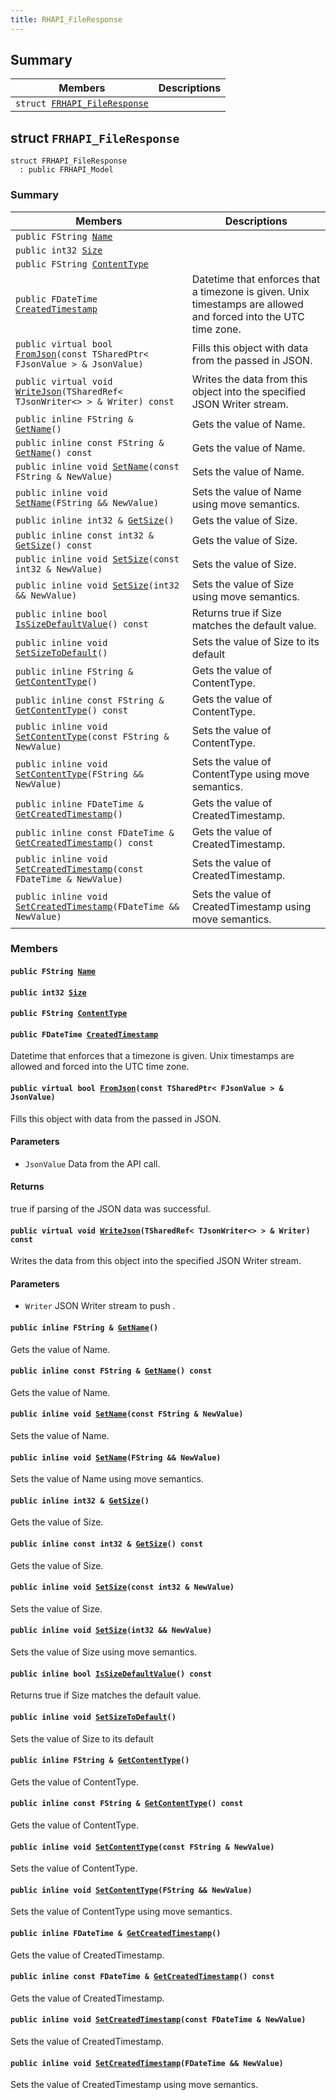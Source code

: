 ```yaml
---
title: RHAPI_FileResponse
---
```


## Summary

 Members                        | Descriptions                                
--------------------------------|---------------------------------------------
`struct `[`FRHAPI_FileResponse`](#structFRHAPI__FileResponse) | 

## struct `FRHAPI_FileResponse` <a id="structFRHAPI__FileResponse"></a>

```
struct FRHAPI_FileResponse
  : public FRHAPI_Model
```

### Summary

 Members                        | Descriptions                                
--------------------------------|---------------------------------------------
`public FString `[`Name`](#structFRHAPI__FileResponse_1a435d253c1dedbfea366457c8eee9aca9) | 
`public int32 `[`Size`](#structFRHAPI__FileResponse_1a5bad6f39bc7893caf0eb5e7b834bcef3) | 
`public FString `[`ContentType`](#structFRHAPI__FileResponse_1a5a3fc5a9ae9529bcec5a87b01178bd3e) | 
`public FDateTime `[`CreatedTimestamp`](#structFRHAPI__FileResponse_1ae862f97e31ca9b769a5b3b1c1e104fdd) | Datetime that enforces that a timezone is given. Unix timestamps are allowed and forced into the UTC time zone.
`public virtual bool `[`FromJson`](#structFRHAPI__FileResponse_1a0e24bb57749f3c550d17c9711324bd93)`(const TSharedPtr< FJsonValue > & JsonValue)` | Fills this object with data from the passed in JSON.
`public virtual void `[`WriteJson`](#structFRHAPI__FileResponse_1a34592519bfb52c8c3cb0181c03b88247)`(TSharedRef< TJsonWriter<> > & Writer) const` | Writes the data from this object into the specified JSON Writer stream.
`public inline FString & `[`GetName`](#structFRHAPI__FileResponse_1a3a5a461a83b31999dc55e806f77ab988)`()` | Gets the value of Name.
`public inline const FString & `[`GetName`](#structFRHAPI__FileResponse_1a631f8d2e583304c4fd10fead29438067)`() const` | Gets the value of Name.
`public inline void `[`SetName`](#structFRHAPI__FileResponse_1a9c5ee25fd63e4b1a0ba51845038c8371)`(const FString & NewValue)` | Sets the value of Name.
`public inline void `[`SetName`](#structFRHAPI__FileResponse_1a6f7330d622cbec795398d357a3bae33b)`(FString && NewValue)` | Sets the value of Name using move semantics.
`public inline int32 & `[`GetSize`](#structFRHAPI__FileResponse_1aabbe39b3935609604ae0c62af677533d)`()` | Gets the value of Size.
`public inline const int32 & `[`GetSize`](#structFRHAPI__FileResponse_1a4114719798bad22f2bbab2b513f66943)`() const` | Gets the value of Size.
`public inline void `[`SetSize`](#structFRHAPI__FileResponse_1a56bf6d6c7f130023bc5817d37faf8420)`(const int32 & NewValue)` | Sets the value of Size.
`public inline void `[`SetSize`](#structFRHAPI__FileResponse_1aeadb4a3b15058253e148fbbc3cfaf8f0)`(int32 && NewValue)` | Sets the value of Size using move semantics.
`public inline bool `[`IsSizeDefaultValue`](#structFRHAPI__FileResponse_1a53731a77c1b7fafb991b976576e34bdb)`() const` | Returns true if Size matches the default value.
`public inline void `[`SetSizeToDefault`](#structFRHAPI__FileResponse_1a197e08b0f788382c8078833a9fd7e470)`()` | Sets the value of Size to its default
`public inline FString & `[`GetContentType`](#structFRHAPI__FileResponse_1a2853328008d0951135e39e443454e576)`()` | Gets the value of ContentType.
`public inline const FString & `[`GetContentType`](#structFRHAPI__FileResponse_1a7dc1bb1a4b779f94cecda8aab7606771)`() const` | Gets the value of ContentType.
`public inline void `[`SetContentType`](#structFRHAPI__FileResponse_1a964013e8c8681bb566f2666cbd9208b9)`(const FString & NewValue)` | Sets the value of ContentType.
`public inline void `[`SetContentType`](#structFRHAPI__FileResponse_1abef9d54c6f5c63f3d55a10c2dc2954dc)`(FString && NewValue)` | Sets the value of ContentType using move semantics.
`public inline FDateTime & `[`GetCreatedTimestamp`](#structFRHAPI__FileResponse_1a4180018bd5ff5c28151640b9387c3505)`()` | Gets the value of CreatedTimestamp.
`public inline const FDateTime & `[`GetCreatedTimestamp`](#structFRHAPI__FileResponse_1a4ba3c19e4396d4b86e124b926e0f2747)`() const` | Gets the value of CreatedTimestamp.
`public inline void `[`SetCreatedTimestamp`](#structFRHAPI__FileResponse_1a1731b5be88a1b4baa844af74490fac48)`(const FDateTime & NewValue)` | Sets the value of CreatedTimestamp.
`public inline void `[`SetCreatedTimestamp`](#structFRHAPI__FileResponse_1aceef407f09b876099521a93eb91fa3d4)`(FDateTime && NewValue)` | Sets the value of CreatedTimestamp using move semantics.

### Members

#### `public FString `[`Name`](#structFRHAPI__FileResponse_1a435d253c1dedbfea366457c8eee9aca9) <a id="structFRHAPI__FileResponse_1a435d253c1dedbfea366457c8eee9aca9"></a>

#### `public int32 `[`Size`](#structFRHAPI__FileResponse_1a5bad6f39bc7893caf0eb5e7b834bcef3) <a id="structFRHAPI__FileResponse_1a5bad6f39bc7893caf0eb5e7b834bcef3"></a>

#### `public FString `[`ContentType`](#structFRHAPI__FileResponse_1a5a3fc5a9ae9529bcec5a87b01178bd3e) <a id="structFRHAPI__FileResponse_1a5a3fc5a9ae9529bcec5a87b01178bd3e"></a>

#### `public FDateTime `[`CreatedTimestamp`](#structFRHAPI__FileResponse_1ae862f97e31ca9b769a5b3b1c1e104fdd) <a id="structFRHAPI__FileResponse_1ae862f97e31ca9b769a5b3b1c1e104fdd"></a>

Datetime that enforces that a timezone is given. Unix timestamps are allowed and forced into the UTC time zone.

#### `public virtual bool `[`FromJson`](#structFRHAPI__FileResponse_1a0e24bb57749f3c550d17c9711324bd93)`(const TSharedPtr< FJsonValue > & JsonValue)` <a id="structFRHAPI__FileResponse_1a0e24bb57749f3c550d17c9711324bd93"></a>

Fills this object with data from the passed in JSON.

#### Parameters
* `JsonValue` Data from the API call.

#### Returns
true if parsing of the JSON data was successful.

#### `public virtual void `[`WriteJson`](#structFRHAPI__FileResponse_1a34592519bfb52c8c3cb0181c03b88247)`(TSharedRef< TJsonWriter<> > & Writer) const` <a id="structFRHAPI__FileResponse_1a34592519bfb52c8c3cb0181c03b88247"></a>

Writes the data from this object into the specified JSON Writer stream.

#### Parameters
* `Writer` JSON Writer stream to push .

#### `public inline FString & `[`GetName`](#structFRHAPI__FileResponse_1a3a5a461a83b31999dc55e806f77ab988)`()` <a id="structFRHAPI__FileResponse_1a3a5a461a83b31999dc55e806f77ab988"></a>

Gets the value of Name.

#### `public inline const FString & `[`GetName`](#structFRHAPI__FileResponse_1a631f8d2e583304c4fd10fead29438067)`() const` <a id="structFRHAPI__FileResponse_1a631f8d2e583304c4fd10fead29438067"></a>

Gets the value of Name.

#### `public inline void `[`SetName`](#structFRHAPI__FileResponse_1a9c5ee25fd63e4b1a0ba51845038c8371)`(const FString & NewValue)` <a id="structFRHAPI__FileResponse_1a9c5ee25fd63e4b1a0ba51845038c8371"></a>

Sets the value of Name.

#### `public inline void `[`SetName`](#structFRHAPI__FileResponse_1a6f7330d622cbec795398d357a3bae33b)`(FString && NewValue)` <a id="structFRHAPI__FileResponse_1a6f7330d622cbec795398d357a3bae33b"></a>

Sets the value of Name using move semantics.

#### `public inline int32 & `[`GetSize`](#structFRHAPI__FileResponse_1aabbe39b3935609604ae0c62af677533d)`()` <a id="structFRHAPI__FileResponse_1aabbe39b3935609604ae0c62af677533d"></a>

Gets the value of Size.

#### `public inline const int32 & `[`GetSize`](#structFRHAPI__FileResponse_1a4114719798bad22f2bbab2b513f66943)`() const` <a id="structFRHAPI__FileResponse_1a4114719798bad22f2bbab2b513f66943"></a>

Gets the value of Size.

#### `public inline void `[`SetSize`](#structFRHAPI__FileResponse_1a56bf6d6c7f130023bc5817d37faf8420)`(const int32 & NewValue)` <a id="structFRHAPI__FileResponse_1a56bf6d6c7f130023bc5817d37faf8420"></a>

Sets the value of Size.

#### `public inline void `[`SetSize`](#structFRHAPI__FileResponse_1aeadb4a3b15058253e148fbbc3cfaf8f0)`(int32 && NewValue)` <a id="structFRHAPI__FileResponse_1aeadb4a3b15058253e148fbbc3cfaf8f0"></a>

Sets the value of Size using move semantics.

#### `public inline bool `[`IsSizeDefaultValue`](#structFRHAPI__FileResponse_1a53731a77c1b7fafb991b976576e34bdb)`() const` <a id="structFRHAPI__FileResponse_1a53731a77c1b7fafb991b976576e34bdb"></a>

Returns true if Size matches the default value.

#### `public inline void `[`SetSizeToDefault`](#structFRHAPI__FileResponse_1a197e08b0f788382c8078833a9fd7e470)`()` <a id="structFRHAPI__FileResponse_1a197e08b0f788382c8078833a9fd7e470"></a>

Sets the value of Size to its default

#### `public inline FString & `[`GetContentType`](#structFRHAPI__FileResponse_1a2853328008d0951135e39e443454e576)`()` <a id="structFRHAPI__FileResponse_1a2853328008d0951135e39e443454e576"></a>

Gets the value of ContentType.

#### `public inline const FString & `[`GetContentType`](#structFRHAPI__FileResponse_1a7dc1bb1a4b779f94cecda8aab7606771)`() const` <a id="structFRHAPI__FileResponse_1a7dc1bb1a4b779f94cecda8aab7606771"></a>

Gets the value of ContentType.

#### `public inline void `[`SetContentType`](#structFRHAPI__FileResponse_1a964013e8c8681bb566f2666cbd9208b9)`(const FString & NewValue)` <a id="structFRHAPI__FileResponse_1a964013e8c8681bb566f2666cbd9208b9"></a>

Sets the value of ContentType.

#### `public inline void `[`SetContentType`](#structFRHAPI__FileResponse_1abef9d54c6f5c63f3d55a10c2dc2954dc)`(FString && NewValue)` <a id="structFRHAPI__FileResponse_1abef9d54c6f5c63f3d55a10c2dc2954dc"></a>

Sets the value of ContentType using move semantics.

#### `public inline FDateTime & `[`GetCreatedTimestamp`](#structFRHAPI__FileResponse_1a4180018bd5ff5c28151640b9387c3505)`()` <a id="structFRHAPI__FileResponse_1a4180018bd5ff5c28151640b9387c3505"></a>

Gets the value of CreatedTimestamp.

#### `public inline const FDateTime & `[`GetCreatedTimestamp`](#structFRHAPI__FileResponse_1a4ba3c19e4396d4b86e124b926e0f2747)`() const` <a id="structFRHAPI__FileResponse_1a4ba3c19e4396d4b86e124b926e0f2747"></a>

Gets the value of CreatedTimestamp.

#### `public inline void `[`SetCreatedTimestamp`](#structFRHAPI__FileResponse_1a1731b5be88a1b4baa844af74490fac48)`(const FDateTime & NewValue)` <a id="structFRHAPI__FileResponse_1a1731b5be88a1b4baa844af74490fac48"></a>

Sets the value of CreatedTimestamp.

#### `public inline void `[`SetCreatedTimestamp`](#structFRHAPI__FileResponse_1aceef407f09b876099521a93eb91fa3d4)`(FDateTime && NewValue)` <a id="structFRHAPI__FileResponse_1aceef407f09b876099521a93eb91fa3d4"></a>

Sets the value of CreatedTimestamp using move semantics.

